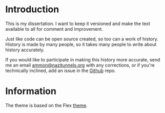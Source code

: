 # Introduction

This is my dissertation. I want to keep it versioned and make the text
available to all for comment and improvement.

Just like code can be open source created, so too can a work of history.
History is made by many people, so it takes many people to write about history
accurately.

If you would like to participate in making this history more accurate, send me
an email <ammon@nazitunnels.org> with any corrections, or if you're technically inclined, add an issue
in the [Github](http://github.com/mossiso/dissertation/) repo.


# Information

The theme is based on the Flex [theme](https://github.com/the-development/flex).

